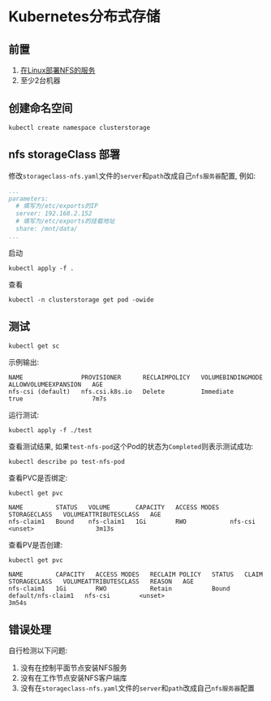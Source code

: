 # Kubernetes分布式存储

## 前置
1. [在Linux部署NFS的服务](https://juejin.cn/post/7317260317620240447)
2. 至少2台机器

## 创建命名空间
```shell
kubectl create namespace clusterstorage
```

## nfs storageClass 部署

修改`storageclass-nfs.yaml`文件的`server`和`path`改成自己`nfs服务器`配置, 例如:
```yaml
...
parameters:
  # 填写为/etc/exports的IP
  server: 192.168.2.152
  # 填写为/etc/exports的挂载地址
  share: /mnt/data/
...
```

启动
```shell
kubectl apply -f .
```

查看
```shell
kubectl -n clusterstorage get pod -owide
```

## 测试
```shell
kubectl get sc
```

示例输出:
```
NAME                PROVISIONER      RECLAIMPOLICY   VOLUMEBINDINGMODE   ALLOWVOLUMEEXPANSION   AGE
nfs-csi (default)   nfs.csi.k8s.io   Delete          Immediate           true                   7m7s
```

运行测试:
```shell
kubectl apply -f ./test
```

查看测试结果, 如果`test-nfs-pod`这个Pod的状态为`Completed`则表示测试成功:
```shell
kubectl describe po test-nfs-pod
```

查看PVC是否绑定:
```shell
kubectl get pvc
```

```
NAME         STATUS   VOLUME       CAPACITY   ACCESS MODES   STORAGECLASS   VOLUMEATTRIBUTESCLASS   AGE
nfs-claim1   Bound    nfs-claim1   1Gi        RWO            nfs-csi        <unset>                 3m13s
```

查看PV是否创建:
```shell
kubectl get pvc
```

```
NAME         CAPACITY   ACCESS MODES   RECLAIM POLICY   STATUS   CLAIM                STORAGECLASS   VOLUMEATTRIBUTESCLASS   REASON   AGE
nfs-claim1   1Gi        RWO            Retain           Bound    default/nfs-claim1   nfs-csi        <unset>                          3m54s
```

## 错误处理

自行检测以下问题:
1. 没有在控制平面节点安装NFS服务
2. 没有在工作节点安装NFS客户端库
3. 没有在`storageclass-nfs.yaml`文件的`server`和`path`改成自己`nfs服务器`配置
